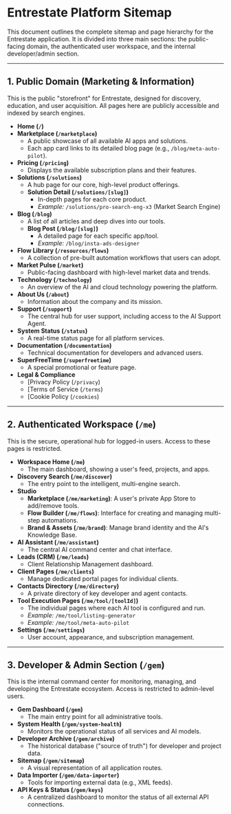 
# Entrestate Platform Sitemap

This document outlines the complete sitemap and page hierarchy for the Entrestate application. It is divided into three main sections: the public-facing domain, the authenticated user workspace, and the internal developer/admin section.

---

## 1. Public Domain (Marketing & Information)

This is the public "storefront" for Entrestate, designed for discovery, education, and user acquisition. All pages here are publicly accessible and indexed by search engines.

-   **Home (`/`)**
-   **Marketplace (`/marketplace`)**
    -   A public showcase of all available AI apps and solutions.
    -   Each app card links to its detailed blog page (e.g., `/blog/meta-auto-pilot`).
-   **Pricing (`/pricing`)**
    -   Displays the available subscription plans and their features.
-   **Solutions (`/solutions`)**
    -   A hub page for our core, high-level product offerings.
    -   **Solution Detail (`/solutions/[slug]`)**
        -   In-depth pages for each core product.
        -   _Example:_ `/solutions/pro-search-eng-x3` (Market Search Engine)
-   **Blog (`/blog`)**
    -   A list of all articles and deep dives into our tools.
    -   **Blog Post (`/blog/[slug]`)**
        -   A detailed page for each specific app/tool.
        -   _Example:_ `/blog/insta-ads-designer`
-   **Flow Library (`/resources/flows`)**
    -   A collection of pre-built automation workflows that users can adopt.
-   **Market Pulse (`/market`)**
    -   Public-facing dashboard with high-level market data and trends.
-   **Technology (`/technology`)**
    -   An overview of the AI and cloud technology powering the platform.
-   **About Us (`/about`)**
    -   Information about the company and its mission.
-   **Support (`/support`)**
    -   The central hub for user support, including access to the AI Support Agent.
-   **System Status (`/status`)**
    -   A real-time status page for all platform services.
-   **Documentation (`/documentation`)**
    -   Technical documentation for developers and advanced users.
-   **SuperFreeTime (`/superfreetime`)**
    -   A special promotional or feature page.
-   **Legal & Compliance**
    -   [Privacy Policy (`/privacy`)
    -   [Terms of Service (`/terms`)
    -   [Cookie Policy (`/cookies`)

---

## 2. Authenticated Workspace (`/me`)

This is the secure, operational hub for logged-in users. Access to these pages is restricted.

-   **Workspace Home (`/me`)**
    -   The main dashboard, showing a user's feed, projects, and apps.
-   **Discovery Search (`/me/discover`)**
    -   The entry point to the intelligent, multi-engine search.
-   **Studio**
    -   **Marketplace (`/me/marketing`)**: A user's private App Store to add/remove tools.
    -   **Flow Builder (`/me/flows`)**: Interface for creating and managing multi-step automations.
    -   **Brand & Assets (`/me/brand`)**: Manage brand identity and the AI's Knowledge Base.
-   **AI Assistant (`/me/assistant`)**
    -   The central AI command center and chat interface.
-   **Leads (CRM) (`/me/leads`)**
    -   Client Relationship Management dashboard.
-   **Client Pages (`/me/clients`)**
    -   Manage dedicated portal pages for individual clients.
-   **Contacts Directory (`/me/directory`)**
    -   A private directory of key developer and agent contacts.
-   **Tool Execution Pages (`/me/tool/[toolId]`)**
    -   The individual pages where each AI tool is configured and run.
    -   _Example:_ `/me/tool/listing-generator`
    -   _Example:_ `/me/tool/meta-auto-pilot`
-   **Settings (`/me/settings`)**
    -   User account, appearance, and subscription management.

---

## 3. Developer & Admin Section (`/gem`)

This is the internal command center for monitoring, managing, and developing the Entrestate ecosystem. Access is restricted to admin-level users.

-   **Gem Dashboard (`/gem`)**
    -   The main entry point for all administrative tools.
-   **System Health (`/gem/system-health`)**
    -   Monitors the operational status of all services and AI models.
-   **Developer Archive (`/gem/archive`)**
    -   The historical database ("source of truth") for developer and project data.
-   **Sitemap (`/gem/sitemap`)**
    -   A visual representation of all application routes.
-   **Data Importer (`/gem/data-importer`)**
    -   Tools for importing external data (e.g., XML feeds).
-   **API Keys & Status (`/gem/keys`)**
    -   A centralized dashboard to monitor the status of all external API connections.
